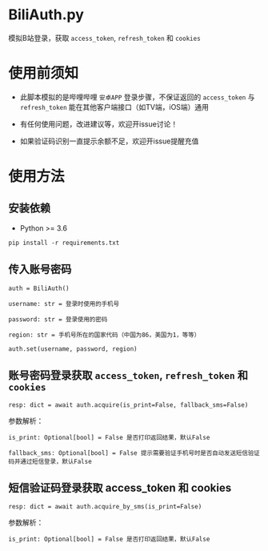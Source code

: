 # BiliAuth.py
模拟B站登录，获取 `access_token`, `refresh_token` 和 `cookies`

# 使用前须知

* 此脚本模拟的是哔哩哔哩 `安卓APP` 登录步骤，不保证返回的 `access_token` 与 `refresh_token` 能在其他客户端接口（如TV端，iOS端）通用

* 有任何使用问题，改进建议等，欢迎开issue讨论！

* 如果验证码识别一直提示余额不足，欢迎开issue提醒充值

# 使用方法

## 安装依赖
* Python >= 3.6<br>
```
pip install -r requirements.txt
```

## 传入账号密码
```
auth = BiliAuth()

username: str = 登录时使用的手机号

password: str = 登录使用的密码

region: str = 手机号所在的国家代码（中国为86，美国为1，等等）

auth.set(username, password, region)
```

## 账号密码登录获取 `access_token`, `refresh_token` 和 `cookies`
```
resp: dict = await auth.acquire(is_print=False, fallback_sms=False)
```

参数解析：
```
is_print: Optional[bool] = False 是否打印返回结果，默认False

fallback_sms: Optional[bool] = False 提示需要验证手机号时是否自动发送短信验证码并通过短信登录，默认False
```

## 短信验证码登录获取 access_token 和 cookies
```
resp: dict = await auth.acquire_by_sms(is_print=False)
```

参数解析：
```
is_print: Optional[bool] = False 是否打印返回结果，默认False
```
